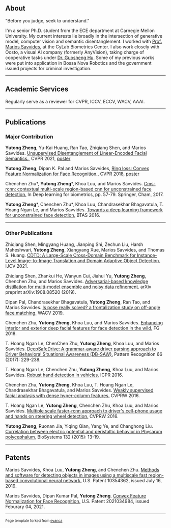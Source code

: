 ## About
"Before you judge, seek to understand."

I'm a senior Ph.D. student from the ECE department at Carnegie Mellon University. My current interests lie broadly in the intersection of generative model, computer vision and semantic disentanglement. I worked with [Prof. Marios Savvides](https://www.cylab.cmu.edu/directory/bios/savvides-marios.html), at the CyLab Biometrics Center. I also work closely with Oosto, a visual AI company (formerly AnyVision), taking charge of cooperative tasks under [Dr. Guosheng Hu](https://www.linkedin.com/in/guosheng-hu-6801b333/?originalSubdomain=uk). Some of my previous works were put into application in Bossa Nova Robotics and the government issued projects for criminal investigation. 

---

## Academic Services
Regularly serve as a reviewer for CVPR, ICCV, ECCV, WACV, AAAI. 

---

## Publications 
### Major Contribution
**Yutong Zheng**, Yu-Kai Huang, Ran Tao, Zhiqiang Shen, and Marios Savvides. [Unsupervised Disentanglement of Linear-Encoded Facial Semantics.](https://arxiv.org/abs/2103.16605), CVPR 2021, [poster](https://yutongzheng.github.io/pdf/Unsupervised_disentanglement_cvpr21_poster.pdf)

**Yutong Zheng**, Dipan K. Pal and Marios Savvides, [Ring loss: Convex Feature Normalization for Face Recognition.](https://arxiv.org/abs/1803.00130), CVPR 2018, [poster](https://yutongzheng.github.io/pdf/CVPR2018PosterRingLoss42x87.pdf)

Chenchen Zhu*, **Yutong Zheng***, Khoa Luu, and Marios Savvides. [Cms-rcnn: contextual multi-scale region-based cnn for unconstrained face detection.](https://arxiv.org/abs/1606.05413) In Deep learning for biometrics, pp. 57-79. Springer, Cham, 2017.

**Yutong Zheng***, Chenchen Zhu*, Khoa Luu, Chandrasekhar Bhagavatula, T. Hoang Ngan Le, and Marios Savvides. [Towards a deep learning framework for unconstrained face detection.](https://arxiv.org/abs/1612.05322) BTAS 2016.

---

### Other Publications
Zhiqiang Shen, Mingyang Huang, Jianping Shi, Zechun Liu, Harsh Maheshwari, **Yutong Zheng**, Xiangyang Xue, Marios Savvides, and Thomas S. Huang. [CDTD: A Large-Scale Cross-Domain Benchmark for Instance-Level Image-to-Image Translation and Domain Adaptive Object Detection.](https://link.springer.com/article/10.1007/s11263-020-01394-z) IJCV 2021.

Zhiqiang Shen, Zhankui He, Wanyun Cui, Jiahui Yu, **Yutong Zheng**, Chenchen Zhu, and Marios Savvides. [Adversarial-based knowledge distillation for multi-model ensemble and noisy data refinement.](https://arxiv.org/abs/1908.08520) arXiv preprint arXiv:1908.08520 (2019).

Dipan Pal, Chandrasekhar Bhagavatula, **Yutong Zheng**, Ran Tao, and Marios Savvides. [Is pose really solved? a frontalization study on off-angle face matching.](https://ieeexplore.ieee.org/document/8658602) WACV 2019.

Chenchen Zhu, **Yutong Zheng**, Khoa Luu, and Marios Savvides. [Enhancing interior and exterior deep facial features for face detection in the wild.](https://openreview.net/pdf?id=rye6JdbH3S) FG 2018.

T. Hoang Ngan Le, ChenChen Zhu, **Yutong Zheng**, Khoa Luu, and Marios Savvides. [DeepSafeDrive: A grammar-aware driver parsing approach to Driver Behavioral Situational Awareness (DB-SAW).](https://www.andrew.cmu.edu/user/thihoanl/paper/Deepsafe_2017.pdf) Pattern Recognition 66 (2017): 229-238.

T. Hoang Ngan Le, Chenchen Zhu, **Yutong Zheng**, Khoa Luu, and Marios Savvides. [Robust hand detection in vehicles.](https://projet.liris.cnrs.fr/imagine/pub/proceedings/ICPR-2016/media/files/1210.pdf) ICPR 2016.

Chenchen Zhu, **Yutong Zheng**, Khoa Luu, T. Hoang Ngan Le, Chandrasekhar Bhagavatula, and Marios Savvides. [Weakly supervised facial analysis with dense hyper-column features.](https://www.cv-foundation.org/openaccess/content_cvpr_2016_workshops/w4/papers/Zhu_Weakly_Supervised_Facial_CVPR_2016_paper.pdf) CVPRW 2016.

T. Hoang Ngan Le, **Yutong Zheng**, Chenchen Zhu, Khoa Luu, and Marios Savvides. [Multiple scale faster-rcnn approach to driver's cell-phone usage and hands on steering wheel detection.](https://www.cv-foundation.org//openaccess/content_cvpr_2016_workshops/w3/papers/Le_Multiple_Scale_Faster-RCNN_CVPR_2016_paper.pdf) CVPRW 2016.

**Yutong Zheng**, Ruonan Jia, Yiqing Qian, Yang Ye, and Changhong Liu. [Correlation between electric potential and peristaltic behavior in Physarum polycephalum.](https://www.sciencedirect.com/science/article/abs/pii/S0303264715000556) BioSystems 132 (2015): 13-19.

---

## Patents

Marios Savvides, Khoa Luu, **Yutong Zheng**, and Chenchen Zhu. [Methods and software for detecting objects in images using a multiscale fast region-based convolutional neural network.](https://worldwide.espacenet.com/patent/search?q=pn%3DUS10354362B2) U.S. Patent 10354362, issued July 16, 2019.

Marios Savvides, Dipan Kumar Pal, **Yutong Zheng**. [Convex Feature Normalization for Face Recognition.](https://worldwide.espacenet.com/patent/search?q=pn%3DUS2021034984A1) 
U.S. Patent 2021034984, issued Feburary 04, 2021.

<!-- ### Category Name 1 

[Project 1 Title](/sample_page)
<img src="images/dummy_thumbnail.jpg?raw=true"/>

---
[Project 2 Title](/pdf/sample_presentation.pdf)
<img src="images/dummy_thumbnail.jpg?raw=true"/>

---
[Project 3 Title](http://example.com/)
<img src="images/dummy_thumbnail.jpg?raw=true"/>

---

### Category Name 2

- [Project 1 Title](http://example.com/)
- [Project 2 Title](http://example.com/)
- [Project 3 Title](http://example.com/)
- [Project 4 Title](http://example.com/)
- [Project 5 Title](http://example.com/)

---
 -->



---
<p style="font-size:11px">Page template forked from <a href="https://github.com/evanca/quick-portfolio">evanca</a></p>
<!-- Remove above link if you don't want to attibute -->
